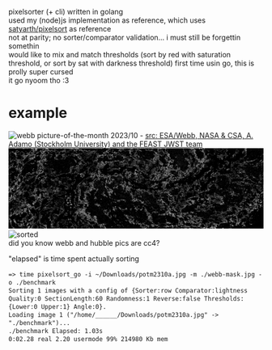 pixelsorter (+ cli) written in golang  
used my (node)js implementation as reference, which uses [satyarth/pixelsort](https://github.com/satyarth/pixelsort/) as reference  
not at parity; no sorter/comparator validation... i must still be forgettin somethin  
would like to mix and match thresholds (sort by red with saturation threshold, or sort by sat with darkness threshold)
first time usin go, this is prolly super cursed  
it go nyoom tho :3

# example
![webb picture-of-the-month 2023/10](https://cdn.esawebb.org/archives/images/screen/potm2310a.jpg) - [src: ESA/Webb, NASA & CSA, A. Adamo (Stockholm University) and the FEAST JWST team](https://esawebb.org/images/potm2310a/)  
![mask](./webb-mask.jpg)  
![sorted](./webb-sort.jpg)  
did you know webb and hubble pics are cc4?  

"elapsed" is time spent actually sorting  
```
=> time pixelsort_go -i ~/Downloads/potm2310a.jpg -m ./webb-mask.jpg -o ./benchmark
Sorting 1 images with a config of {Sorter:row Comparator:lightness Quality:0 SectionLength:60 Randomness:1 Reverse:false Thresholds:{Lower:0 Upper:1} Angle:0}.
Loading image 1 ("/home/______/Downloads/potm2310a.jpg" -> "./benchmark")...
./benchmark Elapsed: 1.03s
0:02.28 real 2.20 usermode 99% 214980 Kb mem
```
